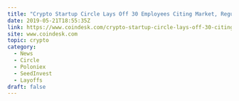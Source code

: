 ```yaml
---
title: "Crypto Startup Circle Lays Off 30 Employees Citing Market, Regulatory Conditions"
date: 2019-05-21T18:55:35Z
link: https://www.coindesk.com/crypto-startup-circle-lays-off-30-citing-market-regulatory-conditions?utm_medium=RSS&utm_source=hune
site: www.coindesk.com
topic: crypto
category:
  - News
  - Circle
  - Poloniex
  - SeedInvest
  - Layoffs
draft: false
---
```

